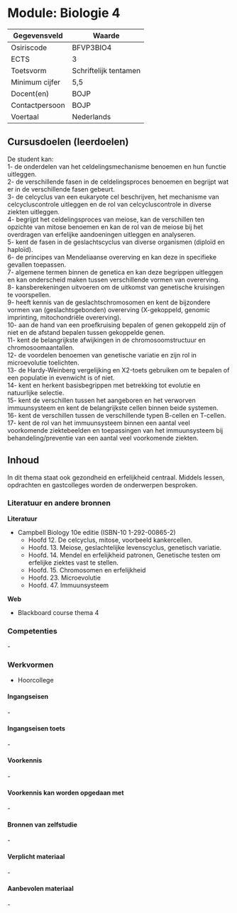 # Module: Biologie 4

| Gegevensveld  | Waarde |
| ------------- | ------------- |
| Osiriscode  | BFVP3BIO4  |
| ECTS  | 3 |
| Toetsvorm  | Schriftelijk tentamen |
| Minimum cijfer  | 5,5 |
| Docent(en)  | BOJP |
| Contactpersoon  | BOJP |
| Voertaal  | Nederlands |

## Cursusdoelen (leerdoelen)

De student kan:   
1- de onderdelen van het celdelingsmechanisme benoemen en hun functie uitleggen.  
2- de verschillende fasen in de celdelingsproces benoemen en begrijpt wat er in de verschillende fasen gebeurt.  
3- de celcyclus van een eukaryote cel beschrijven, het mechanisme van celcycluscontrole uitleggen en de rol van celcycluscontrole in diverse ziekten uitleggen.   
4- begrijpt het celdelingsproces van meiose, kan de verschillen ten opzichte van mitose benoemen en kan de rol van de meiose bij het overdragen van erfelijke aandoeningen uitleggen en analyseren.  
5- kent de fasen in de geslachtscyclus van diverse organismen (diploïd en haploïd).  
6- de principes van Mendeliaanse overerving en kan deze in specifieke gevallen toepassen.   
7- algemene termen binnen de genetica en kan deze begrippen uitleggen en kan onderscheid maken tussen verschillende vormen van overerving.  
8- kansberekeningen uitvoeren om de uitkomst van genetische kruisingen te voorspellen.   
9- heeft kennis van de geslachtschromosomen en kent de bijzondere vormen van (geslachtsgebonden) overerving (X-gekoppeld, genomic imprinting, mitochondriële overerving).   
10- aan de hand van een proefkruising bepalen of genen gekoppeld zijn of niet en de afstand bepalen tussen gekoppelde genen.   
11- kent de belangrijkste afwijkingen in de chromosoomstructuur en chromosoomaantallen.   
12- de voordelen benoemen van genetische variatie en zijn rol in microevolutie toelichten.  
13- de Hardy-Weinberg vergelijking en Χ2-toets gebruiken om te bepalen of een populatie in evenwicht is of niet.  
14- kent en herkent basisbegrippen met betrekking tot evolutie en natuurlijke selectie.   
15- kent de verschillen tussen het aangeboren en het verworven immuunsysteem en kent de belangrijkste cellen binnen beide systemen.   
16- kent de verschillen tussen de verschillende typen B-cellen en T-cellen.  
17- kent de rol van het immuunsysteem binnen een aantal veel voorkomende ziektebeelden en toepassingen van het immuunsysteem bij behandeling/preventie van een aantal veel voorkomende ziekten.  

## Inhoud

In dit thema staat ook  gezondheid en erfelijkheid centraal.  Middels lessen, opdrachten en gastcolleges worden de onderwerpen besproken. 

### Literatuur en andere bronnen

**Literatuur**  
- Campbell Biology 10e editie  (ISBN-10 1-292-00865-2)  
    - Hoofd 12. De celcyclus, mitose, voorbeeld kankercellen. 
    - Hoofd. 13. Meiose, geslachtelijke levenscyclus, genetisch variatie.  
    - Hoofd. 14. Mendel en erfelijkheid patronen, Genetische testen om  erfelijke ziektes vast te stellen. 
    - Hoofd. 15. Chromosomen en erfelijkheid 
    - Hoofd. 23. Microevolutie 
    - Hoofd. 47.  Immuunsysteem


**Web**
- Blackboard course thema 4

### Competenties
\-

### Werkvormen  
- Hoorcollege

#### Ingangseisen 
\- 

#### Ingangseisen toets
\- 

#### Voorkennis
\-

#### Voorkennis kan worden opgedaan met
\-

#### Bronnen van zelfstudie
\-

#### Verplicht materiaal
\-

#### Aanbevolen materiaal
\-


